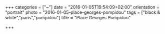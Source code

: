 +++
categories = ["~"]
date = "2016-01-05T19:54:09+02:00"
orientation = "portrait"
photo = "2016-01-05-place-georges-pompidou"
tags = ["black & white","paris","pompidou"]
title = "Place Georges Pompidou"

+++
